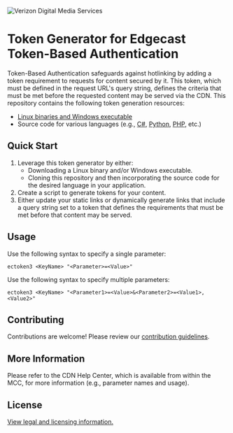 ![Verizon Digital Media Services](https://images.verizondigitalmedia.com/2016/03/vdms-30.png)

# Token Generator for Edgecast Token-Based Authentication

Token-Based Authentication safeguards against hotlinking by adding a token requirement to requests for content secured by it. This token, which must be defined in the request URL's query string, defines the criteria that must be met before the requested content may be served via the CDN. This repository contains the following token generation resources:
- [Linux binaries and Windows executable](https://github.com/VerizonDigital/ectoken/releases/latest)
- Source code for various languages (e.g., [C#](c#-ectoken/.), [Python](python-ectoken/.), [PHP](php-ectoken/.), etc.)

## Quick Start

1. Leverage this token generator by either:
   - Downloading a Linux binary and/or Windows executable.
   - Cloning this repository and then incorporating the source code for the desired language in your application.
2. Create a script to generate tokens for your content.
3. Either update your static links or dynamically generate links that include a query string set to a token that defines the requirements that must be met before that content may be served.

## Usage

Use the following syntax to specify a single parameter:

`ectoken3 <KeyName> "<Parameter>=<Value>"`

Use the following syntax to specify multiple parameters:

`ectoken3 <KeyName> "<Parameter1>=<Value>&<Parameter2>=<Value1>,<Value2>"`

## Contributing

Contributions are welcome! Please review our [contribution guidelines](CONTRIBUTING.md).

## More Information

Please refer to the CDN Help Center, which is available from within the MCC, for more information (e.g., parameter names and usage).

## License

[View legal and licensing information.](LICENSE.txt)